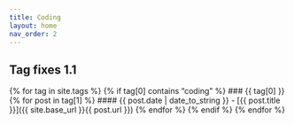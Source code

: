 ```yaml
---
title: Coding
layout: home
nav_order: 2
---
```


## Tag fixes 1.1

{% for tag in site.tags %}
  {% if tag[0] contains “coding” %}
    ### {{ tag[0] }}
    {% for post in tag[1] %}
      #### {{ post.date | date_to_string }} - [{{ post.title }}]({{ site.base_url }}{{ post.url }})
    {% endfor %}
  {% endif %} 
{% endfor %}